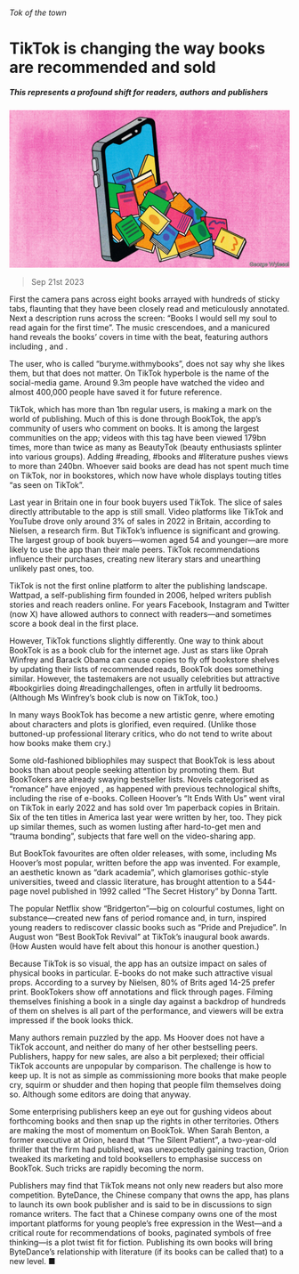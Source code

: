 ###### Tok of the town

# TikTok is changing the way books are recommended and sold 

##### This represents a profound shift for readers, authors and publishers 

![image](images/20230923_BKD001.jpg) 

> Sep 21st 2023 

First the camera pans across eight books arrayed with hundreds of sticky tabs, flaunting that they have been closely read and meticulously annotated. Next a description runs across the screen: “Books I would sell my soul to read again for the first time”. The music crescendoes, and a manicured hand reveals the books’ covers in time with the beat, featuring authors including ,  and . 

The user, who is called “buryme.withmybooks”, does not say why she likes them, but that does not matter. On TikTok hyperbole is the name of the social-media game. Around 9.3m people have watched the video and almost 400,000 people have saved it for future reference. 

TikTok, which has more than 1bn regular users, is making a mark on the world of publishing. Much of this is done through BookTok, the app’s community of users who comment on books. It is among the largest communities on the app; videos with this tag have been viewed 179bn times, more than twice as many as BeautyTok (beauty enthusiasts splinter into various groups). Adding #reading, #books and #literature pushes views to more than 240bn. Whoever said books are dead has not spent much time on TikTok, nor in bookstores, which now have whole displays touting titles “as seen on TikTok”.

Last year in Britain one in four book buyers used TikTok. The slice of sales directly attributable to the app is still small. Video platforms like TikTok and YouTube drove only around 3% of sales in 2022 in Britain, according to Nielsen, a research firm. But TikTok’s influence is significant and growing. The largest group of book buyers—women aged 54 and younger—are more likely to use the app than their male peers. TikTok recommendations influence their purchases, creating new literary stars and unearthing unlikely past ones, too.

TikTok is not the first online platform to alter the publishing landscape. Wattpad, a self-publishing firm founded in 2006, helped writers publish stories and reach readers online. For years Facebook, Instagram and Twitter (now X) have allowed authors to connect with readers—and sometimes score a book deal in the first place. 

However, TikTok functions slightly differently. One way to think about BookTok is as a book club for the internet age. Just as stars like Oprah Winfrey and Barack Obama can cause copies to fly off bookstore shelves by updating their lists of recommended reads, BookTok does something similar. However, the tastemakers are not usually celebrities but attractive #bookgirlies doing #readingchallenges, often in artfully lit bedrooms. (Although Ms Winfrey’s book club is now on TikTok, too.) 

In many ways BookTok has become a new artistic genre, where emoting about characters and plots is glorified, even required. (Unlike those buttoned-up professional literary critics, who do not tend to write about how books make them cry.)

Some old-fashioned bibliophiles may suspect that BookTok is less about books than about people seeking attention by promoting them. But BookTokers are already swaying bestseller lists. Novels categorised as “romance” have enjoyed , as happened with previous technological shifts, including the rise of e-books. Colleen Hoover’s “It Ends With Us” went viral on TikTok in early 2022 and has sold over 1m paperback copies in Britain. Six of the ten  titles in America last year were written by her, too. They pick up similar themes, such as women lusting after hard-to-get men and “trauma bonding”, subjects that fare well on the video-sharing app.

But BookTok favourites are often older releases, with some, including Ms Hoover’s most popular, written before the app was invented. For example, an aesthetic known as “dark academia”, which glamorises gothic-style universities, tweed and classic literature, has brought attention to a 544-page novel published in 1992 called “The Secret History” by Donna Tartt. 

The popular Netflix show “Bridgerton”—big on colourful costumes, light on substance—created new fans of period romance and, in turn, inspired young readers to rediscover classic books such as “Pride and Prejudice”. In August  won “Best BookTok Revival” at TikTok’s inaugural book awards. (How Austen would have felt about this honour is another question.) 

Because TikTok is so visual, the app has an outsize impact on sales of physical books in particular. E-books do not make such attractive visual props. According to a survey by Nielsen, 80% of Brits aged 14-25 prefer print. BookTokers show off annotations and flick through pages. Filming themselves finishing a book in a single day against a backdrop of hundreds of them on shelves is all part of the performance, and viewers will be extra impressed if the book looks thick.

Many authors remain puzzled by the app. Ms Hoover does not have a TikTok account, and neither do many of her other bestselling peers. Publishers, happy for new sales, are also a bit perplexed; their official TikTok accounts are unpopular by comparison. The challenge is how to keep up. It is not as simple as commissioning more books that make people cry, squirm or shudder and then hoping that people film themselves doing so. Although some editors are doing that anyway. 

Some enterprising publishers keep an eye out for gushing videos about forthcoming books and then snap up the rights in other territories. Others are making the most of momentum on BookTok. When Sarah Benton, a former executive at Orion, heard that “The Silent Patient”, a two-year-old thriller that the firm had published, was unexpectedly gaining traction, Orion tweaked its marketing and told booksellers to emphasise success on BookTok. Such tricks are rapidly becoming the norm. 

Publishers may find that TikTok means not only new readers but also more competition. ByteDance, the Chinese company that owns the app, has plans to launch its own book publisher and is said to be in discussions to sign romance writers. The fact that a Chinese company owns one of the most important platforms for young people’s free expression in the West—and a critical route for recommendations of books, paginated symbols of free thinking—is a plot twist fit for fiction. Publishing its own books will bring ByteDance’s relationship with literature (if its books can be called that) to a new level. ■ 


